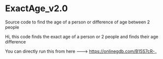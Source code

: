 # ExactAge_v2.0
Source code to find the age of a person or difference of age between 2 people

Hi, this code finds the exact age of a person or 2 people and finds their age difference

You can directly run this from here ---> https://onlinegdb.com/B15S7cR-_
